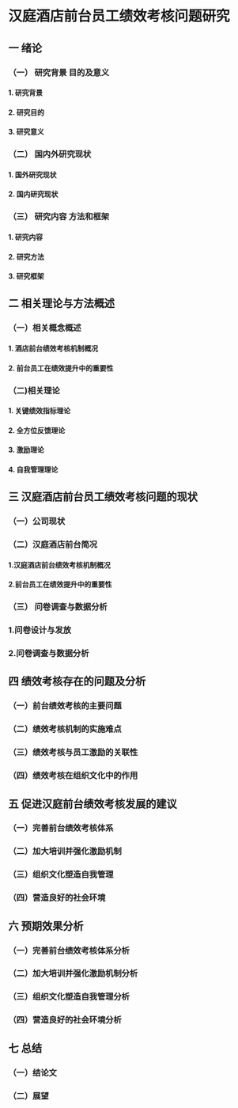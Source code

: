 # 汉庭酒店前台员工绩效考核问题研究
## 一 绪论
### （一） 研究背景 目的及意义
#### 1. 研究背景
#### 2. 研究目的
#### 3. 研究意义
### （二） 国内外研究现状
#### 1. 国外研究现状
#### 2. 国内研究现状
### （三） 研究内容 方法和框架
#### 1. 研究内容
#### 2. 研究方法
#### 3. 研究框架
## 二 相关理论与方法概述
### （一）相关概念概述
#### 1. 酒店前台绩效考核机制概况
#### 2. 前台员工在绩效提升中的重要性
### （二)相关理论
#### 1. 关键绩效指标理论
#### 2. 全方位反馈理论
#### 3. 激励理论
#### 4. 自我管理理论
## 三 汉庭酒店前台员工绩效考核问题的现状
### （一）公司现状
### （二）汉庭酒店前台简况
#### 1.汉庭酒店前台绩效考核机制概况
#### 2.前台员工在绩效提升中的重要性
### （三） 问卷调查与数据分析
### 1.问卷设计与发放
### 2.问卷调查与数据分析
## 四 绩效考核存在的问题及分析
### （一）前台绩效考核的主要问题
### （二）绩效考核机制的实施难点
### （三）绩效考核与员工激励的关联性
### （四）绩效考核在组织文化中的作用
## 五 促进汉庭前台绩效考核发展的建议
### （一）完善前台绩效考核体系
### （二）加大培训并强化激励机制
### （三）组织文化塑造自我管理
### （四）营造良好的社会环境
## 六 预期效果分析
### （一）完善前台绩效考核体系分析
### （二）加大培训并强化激励机制分析
### （三）组织文化塑造自我管理分析
### （四）营造良好的社会环境分析
## 七 总结
### （一）结论文
### （二）展望
